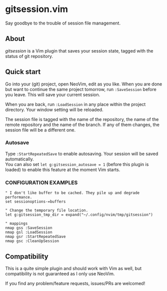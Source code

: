 gitsession.vim
==============
Say goodbye to the trouble of session file management.

## About
*gitsession* is a Vim plugin that saves your session state, tagged with the status of git repository.  

## Quick start
Go into your (git) project, open NeoVim, edit as you like. When you are done but want to continue the same project tomorrow, run `:SaveSession` before you leave. This will save your current session.  

When you are back, run `:LoadSession` in any place within the project directory. Your window setting will be reloaded.  

The session file is tagged with the name of the repository, the name of the remote repository and the name of the branch. If any of them changes, the session file will be a different one.  

### Autosave
Type `:StartRepeatedSave` to enable autosaving. Your session will be saved automatically.  
You can also set `let g:gitsession_autosave = 1` (before this plugin is loaded) to enable this feature at the moment Vim starts.  

### CONFIGURATION EXAMPLES

```init.vim
" I don't like buffer to be cached. They pile up and degrade performance.  
set sessionoptions-=buffers  

" Change the temporary file location.  
let g:gitsession_tmp_dir = expand("~/.config/nvim/tmp/gitsession")  

" mappings  
nmap gss :SaveSession  
nmap gsl :LoadSession  
nmap gsr :StartRepeatedSave  
nmap gsc :CleanUpSession  
```

## Compatibility
This is a quite simple plugin and should work with Vim as well, but compatibility is not guaranteed as I only use NeoVim.  

If you find any problem/feature requests, issues/PRs are welcomed!
